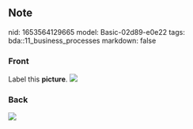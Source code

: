 ## Note
nid: 1653564129665
model: Basic-02d89-e0e22
tags: bda::11_business_processes
markdown: false

### Front
Label this <b>picture</b>. <img src= 
"paste-6fec8361b5270f1d62c7ab831b8829a6f08a812d.jpg">

### Back
<img src="paste-dee25d1d153b5f1e0bfb2b200413a33acdaa170a.jpg">
